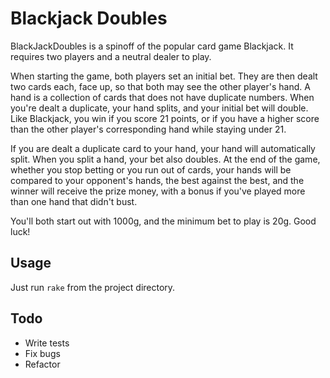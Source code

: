 # Blackjack Doubles

BlackJackDoubles is a spinoff of the popular card game Blackjack. It requires
two players and a neutral dealer to play.

When starting the game, both players set an initial bet. They are then dealt two
cards each, face up, so that both may see the other player's hand. A hand is a
collection of cards that does not have duplicate numbers. When you're dealt a
duplicate, your hand splits, and your initial bet will double. Like Blackjack,
you win if you score 21 points, or if you have a higher score than the other
player's corresponding hand while staying under 21.

If you are dealt a duplicate card to your hand, your hand will automatically
split. When you split a hand, your bet also doubles. At the end of the game,
whether you stop betting or you run out of cards, your hands will be compared to
your opponent's hands, the best against the best, and the winner will receive
the prize money, with a bonus if you've played more than one hand that didn't
bust.

You'll both start out with 1000g, and the minimum bet to play is 20g.
Good luck!

## Usage

Just run `rake` from the project directory.

## Todo

* Write tests
* Fix bugs
* Refactor
